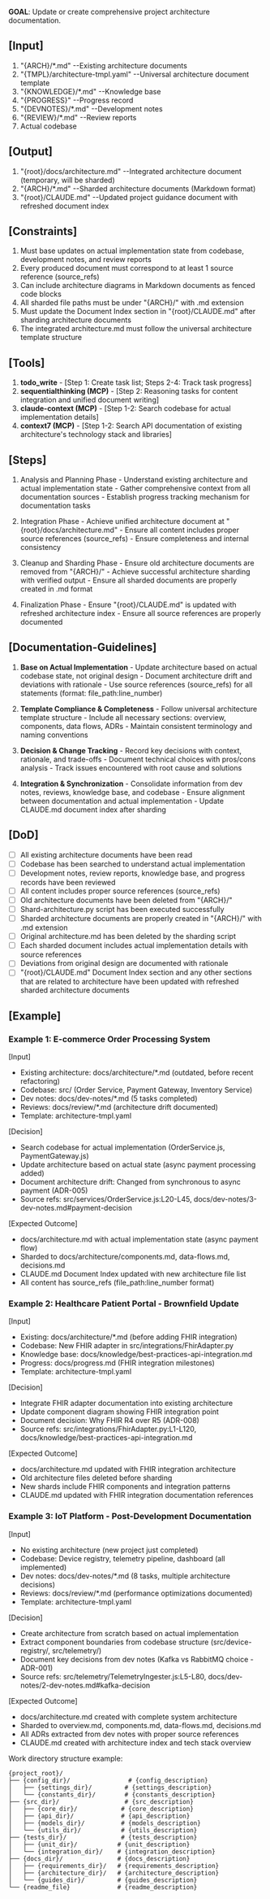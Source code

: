**GOAL**: Update or create comprehensive project architecture documentation.

## [Input]
  1. "{ARCH}/*.md" --Existing architecture documents
  2. "{TMPL}/architecture-tmpl.yaml" --Universal architecture document template
  3. "{KNOWLEDGE}/*.md" --Knowledge base
  4. "{PROGRESS}" --Progress record
  5. "{DEVNOTES}/*.md" --Development notes
  6. "{REVIEW}/*.md" --Review reports
  7. Actual codebase

## [Output]
  1. "{root}/docs/architecture.md" --Integrated architecture document (temporary, will be sharded)
  2. "{ARCH}/*.md" --Sharded architecture documents (Markdown format)
  3. "{root}/CLAUDE.md" --Updated project guidance document with refreshed document index

## [Constraints]
  1. Must base updates on actual implementation state from codebase, development notes, and review reports
  2. Every produced document must correspond to at least 1 source reference (source_refs)
  3. Can include architecture diagrams in Markdown documents as fenced code blocks
  4. All sharded file paths must be under "{ARCH}/" with .md extension
  5. Must update the Document Index section in "{root}/CLAUDE.md" after sharding architecture documents
  6. The integrated architecture.md must follow the universal architecture template structure

## [Tools]
  1. **todo_write**
    - [Step 1: Create task list; Steps 2-4: Track task progress]
  2. **sequentialthinking (MCP)**
    - [Step 2: Reasoning tasks for content integration and unified document writing]
  3. **claude-context (MCP)**
    - [Step 1-2: Search codebase for actual implementation details]
  4. **context7 (MCP)**
    - [Step 1-2: Search API documentation of existing architecture's technology stack and libraries]

## [Steps]
  1. Analysis and Planning Phase
    - Understand existing architecture and actual implementation state
    - Gather comprehensive context from all documentation sources
    - Establish progress tracking mechanism for documentation tasks

  2. Integration Phase
    - Achieve unified architecture document at "{root}/docs/architecture.md"
    - Ensure all content includes proper source references (source_refs)
    - Ensure completeness and internal consistency

  3. Cleanup and Sharding Phase
    - Ensure old architecture documents are removed from "{ARCH}/"
    - Achieve successful architecture sharding with verified output
    - Ensure all sharded documents are properly created in .md format

  4. Finalization Phase
    - Ensure "{root}/CLAUDE.md" is updated with refreshed architecture index
    - Ensure all source references are properly documented

## [Documentation-Guidelines]
  1. **Base on Actual Implementation**
    - Update architecture based on actual codebase state, not original design
    - Document architecture drift and deviations with rationale
    - Use source references (source_refs) for all statements (format: file_path:line_number)
  
  2. **Template Compliance & Completeness**
    - Follow universal architecture template structure
    - Include all necessary sections: overview, components, data flows, ADRs
    - Maintain consistent terminology and naming conventions
  
  3. **Decision & Change Tracking**
    - Record key decisions with context, rationale, and trade-offs
    - Document technical choices with pros/cons analysis
    - Track issues encountered with root cause and solutions
  
  4. **Integration & Synchronization**
    - Consolidate information from dev notes, reviews, knowledge base, and codebase
    - Ensure alignment between documentation and actual implementation
    - Update CLAUDE.md document index after sharding

## [DoD]
  - [ ] All existing architecture documents have been read
  - [ ] Codebase has been searched to understand actual implementation
  - [ ] Development notes, review reports, knowledge base, and progress records have been reviewed
  - [ ] All content includes proper source references (source_refs)
  - [ ] Old architecture documents have been deleted from "{ARCH}/"
  - [ ] Shard-architecture.py script has been executed successfully
  - [ ] Sharded architecture documents are properly created in "{ARCH}/" with .md extension
  - [ ] Original architecture.md has been deleted by the sharding script
  - [ ] Each sharded document includes actual implementation details with source references
  - [ ] Deviations from original design are documented with rationale
  - [ ] "{root}/CLAUDE.md" Document Index section and any other sections that are related to architecture have been updated with refreshed sharded architecture documents

## [Example]

### Example 1: E-commerce Order Processing System
[Input]
- Existing architecture: docs/architecture/*.md (outdated, before recent refactoring)
- Codebase: src/ (Order Service, Payment Gateway, Inventory Service)
- Dev notes: docs/dev-notes/*.md (5 tasks completed)
- Reviews: docs/review/*.md (architecture drift documented)
- Template: architecture-tmpl.yaml

[Decision]
- Search codebase for actual implementation (OrderService.js, PaymentGateway.js)
- Update architecture based on actual state (async payment processing added)
- Document architecture drift: Changed from synchronous to async payment (ADR-005)
- Source refs: src/services/OrderService.js:L20-L45, docs/dev-notes/3-dev-notes.md#payment-decision

[Expected Outcome]
- docs/architecture.md with actual implementation state (async payment flow)
- Sharded to docs/architecture/components.md, data-flows.md, decisions.md
- CLAUDE.md Document Index updated with new architecture file list
- All content has source_refs (file_path:line_number format)

### Example 2: Healthcare Patient Portal - Brownfield Update
[Input]
- Existing: docs/architecture/*.md (before adding FHIR integration)
- Codebase: New FHIR adapter in src/integrations/FhirAdapter.py
- Knowledge base: docs/knowledge/best-practices-api-integration.md
- Progress: docs/progress.md (FHIR integration milestones)
- Template: architecture-tmpl.yaml

[Decision]
- Integrate FHIR adapter documentation into existing architecture
- Update component diagram showing FHIR integration point
- Document decision: Why FHIR R4 over R5 (ADR-008)
- Source refs: src/integrations/FhirAdapter.py:L1-L120, docs/knowledge/best-practices-api-integration.md

[Expected Outcome]
- docs/architecture.md updated with FHIR integration architecture
- Old architecture files deleted before sharding
- New shards include FHIR components and integration patterns
- CLAUDE.md updated with FHIR integration documentation references

### Example 3: IoT Platform - Post-Development Documentation
[Input]
- No existing architecture (new project just completed)
- Codebase: Device registry, telemetry pipeline, dashboard (all implemented)
- Dev notes: docs/dev-notes/*.md (8 tasks, multiple architecture decisions)
- Reviews: docs/review/*.md (performance optimizations documented)
- Template: architecture-tmpl.yaml

[Decision]
- Create architecture from scratch based on actual implementation
- Extract component boundaries from codebase structure (src/device-registry/, src/telemetry/)
- Document key decisions from dev notes (Kafka vs RabbitMQ choice - ADR-001)
- Source refs: src/telemetry/TelemetryIngester.js:L5-L80, docs/dev-notes/2-dev-notes.md#kafka-decision

[Expected Outcome]
- docs/architecture.md created with complete system architecture
- Sharded to overview.md, components.md, data-flows.md, decisions.md
- All ADRs extracted from dev notes with proper source references
- CLAUDE.md created with architecture index and tech stack overview

Work directory structure example:

```
{project_root}/
├── {config_dir}/                # {config_description}
│   ├── {settings_dir}/         # {settings_description}
│   └── {constants_dir}/        # {constants_description}
├── {src_dir}/                  # {src_description}
│   ├── {core_dir}/            # {core_description}
│   ├── {api_dir}/             # {api_description}
│   ├── {models_dir}/          # {models_description}
│   └── {utils_dir}/           # {utils_description}
├── {tests_dir}/               # {tests_description}
│   ├── {unit_dir}/           # {unit_description}
│   └── {integration_dir}/    # {integration_description}
├── {docs_dir}/               # {docs_description}
│   ├── {requirements_dir}/   # {requirements_description}
│   ├── {architecture_dir}/   # {architecture_description}
│   └── {guides_dir}/         # {guides_description}
└── {readme_file}             # {readme_description}
```

